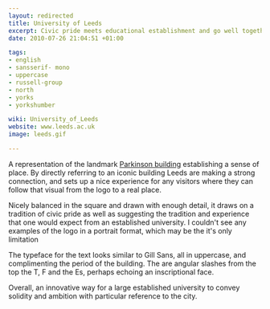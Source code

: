 ```yaml
---
layout: redirected
title: University of Leeds
excerpt: Civic pride meets educational establishment and go well together
date: 2010-07-26 21:04:51 +01:00

tags:
- english
- sansserif- mono
- uppercase
- russell-group
- north
- yorks
- yorkshumber

wiki: University_of_Leeds
website: www.leeds.ac.uk
image: leeds.gif

---
```


A representation of the landmark [Parkinson building](http://en.wikipedia.org/wiki/Parkinson_Building) establishing a sense of place. By directly referring to an iconic building Leeds are making a strong connection, and sets up a nice experience for any visitors where they can follow that visual from the logo to a real place.

Nicely balanced in the square and drawn with enough detail, it draws on a tradition of civic pride as well as suggesting the tradition and experience that one would expect from an established university. I couldn't see any examples of the logo in a portrait format, which may be the it's only limitation

The typeface for the text looks similar to Gill Sans, all in uppercase, and complimenting the period of the building. The are angular slashes from the top the T, F and the Es, perhaps echoing an inscriptional face.

Overall, an innovative way for a large established university to convey solidity and ambition with particular reference to the city.

